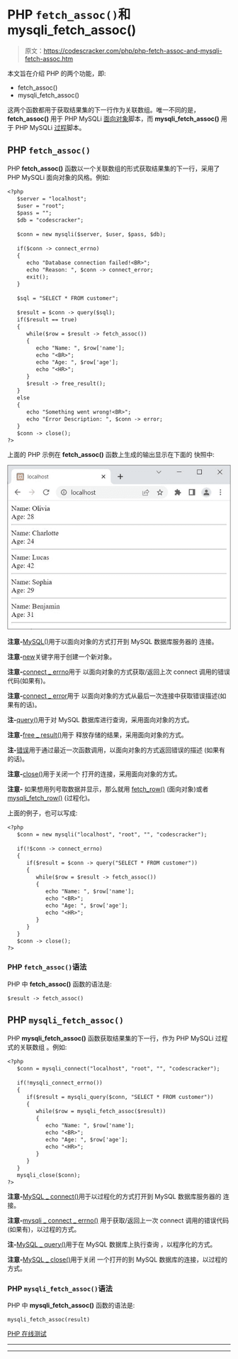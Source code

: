 # PHP `fetch_assoc()`和 mysqli_fetch_assoc()

> 原文：<https://codescracker.com/php/php-fetch-assoc-and-mysqli-fetch-assoc.htm>

本文旨在介绍 PHP 的两个功能，即:

*   fetch_assoc()
*   mysqli_fetch_assoc()

这两个函数都用于获取结果集的下一行作为关联数组。唯一不同的是， **fetch_assoc()** 用于 PHP MySQLi <u>面向对象</u>脚本，而 **mysqli_fetch_assoc()** 用于 PHP MySQLi <u>过程</u>脚本。

## PHP `fetch_assoc()`

PHP **fetch_assoc()** 函数以一个关联数组的形式获取结果集的下一行，采用了 PHP MySQLi 面向对象的风格。例如:

```
<?php
   $server = "localhost";
   $user = "root";
   $pass = "";
   $db = "codescracker";

   $conn = new mysqli($server, $user, $pass, $db);

   if($conn -> connect_errno)
   {
      echo "Database connection failed!<BR>";
      echo "Reason: ", $conn -> connect_error;
      exit();
   }

   $sql = "SELECT * FROM customer";

   $result = $conn -> query($sql);
   if($result == true)
   {
      while($row = $result -> fetch_assoc())
      {
         echo "Name: ", $row['name'];
         echo "<BR>";
         echo "Age: ", $row['age'];
         echo "<HR>";
      }
      $result -> free_result();
   }
   else
   {
      echo "Something went wrong!<BR>";
      echo "Error Description: ", $conn -> error;
   }
   $conn -> close();
?>
```

上面的 PHP 示例在 **fetch_assoc()** 函数上生成的输出显示在下面的 快照中:

![php mysql fetch assoc function](img/f00d06861e696f2dbdcd4a7b0e9a2527.png)

**注意-**[MySQL()](/php/php-mysqli-connect-to-database.htm)用于以面向对象的方式打开到 MySQL 数据库服务器的 连接。

**注意-**[new](/php/php-new-keyword.htm)关键字用于创建一个新对象。

**注意-**[connect _ errno](/php/php-connect-errno-and-mysqli-connect-errno.htm)用于 以面向对象的方式获取/返回上次 connect 调用的错误代码(如果有)。

**注意-**[connect _ error](/php/php-connect-error-and-mysqli-connect-error.htm)用于 以面向对象的方式从最后一次连接中获取错误描述(如果有的话)。

**注-**[query()](/php/php-query-and-mysqli-query.htm)用于对 MySQL 数据库进行查询，采用面向对象的方式。

**注意-**[free _ result()](/php/php-free-result-and-mysqli-free-result.htm)用于 释放存储的结果，采用面向对象的方式。

**注-**[错误](/php/php-error-and-mysqli-error.htm)用于通过最近一次函数调用，以面向对象的方式返回错误的描述 (如果有的话)。

**注意-**[close()](/php/php-mysqli-close-database-connection.htm)用于关闭一个 打开的连接，采用面向对象的方式。

**注意-** 如果想用列号取数据并显示，那么就用 [fetch_row()](/php/php-fetch-row-and-mysqli-fetch-row.htm) (面向对象)或者 [mysqli_fetch_row()](/php/php-fetch-row-and-mysqli-fetch-row.htm) (过程化)。

上面的例子，也可以写成:

```
<?php
   $conn = new mysqli("localhost", "root", "", "codescracker");

   if(!$conn -> connect_errno)
   {
      if($result = $conn -> query("SELECT * FROM customer"))
      {
         while($row = $result -> fetch_assoc())
         {
            echo "Name: ", $row['name'];
            echo "<BR>";
            echo "Age: ", $row['age'];
            echo "<HR>";
         }
      }
   }
   $conn -> close();
?>
```

### PHP `fetch_assoc()`语法

PHP 中 **fetch_assoc()** 函数的语法是:

```
$result -> fetch_assoc()
```

## PHP `mysqli_fetch_assoc()`

PHP **mysqli_fetch_assoc()** 函数获取结果集的下一行，作为 PHP MySQLi 过程式的关联数组 。例如:

```
<?php
   $conn = mysqli_connect("localhost", "root", "", "codescracker");

   if(!mysqli_connect_errno())
   {
      if($result = mysqli_query($conn, "SELECT * FROM customer"))
      {
         while($row = mysqli_fetch_assoc($result))
         {
            echo "Name: ", $row['name'];
            echo "<BR>";
            echo "Age: ", $row['age'];
            echo "<HR>";
         }
      }
   }
   mysqli_close($conn);
?>
```

**注意-**[MySQL _ connect()](/php/php-mysqli-connect-to-database.htm)用于以过程化的方式打开到 MySQL 数据库服务器的 连接。

**注意-**[mysqli _ connect _ errno()](/php/php-connect-errno-and-mysqli-connect-errno.htm) 用于获取/返回上一次 connect 调用的错误代码(如果有)，以过程的方式。

**注-**[MySQL _ query()](/php/php-query-and-mysqli-query.htm)用于在 MySQL 数据库上执行查询 ，以程序化的方式。

**注意-**[MySQL _ close()](/php/php-mysqli-close-database-connection.htm)用于关闭 一个打开的到 MySQL 数据库的连接，以过程的方式。

### PHP `mysqli_fetch_assoc()`语法

PHP 中 **mysqli_fetch_assoc()** 函数的语法是:

```
mysqli_fetch_assoc(result)
```

[PHP 在线测试](/exam/showtest.php?subid=8)

* * *

* * *